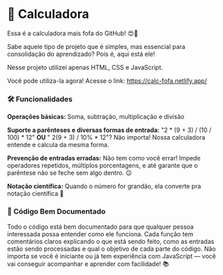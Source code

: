 # 🧮 Calculadora

Essa é a calculadora mais fofa do GitHub! 😍🎀

Sabe aquele tipo de projeto que é simples, mas essencial para consolidação do aprendizado? Pois é, aqui está ele!

Nesse projeto utilizei apenas HTML, CSS e JavaScript.

Você pode utiliza-la agora! Acesse o link: https://calc-fofa.netlify.app/

### 🛠️ Funcionalidades

__Operações básicas:__ Soma, subtração, multiplicação e divisão

__Suporte a parênteses e diversas formas de entrada:__ "2 * (9 + 3) / (10 / 100) * 12"  __OU__ " 2(9 + 3) / 10% * 12"? Não importa! Nossa calculadora entende e calcula da mesma forma.

__Prevenção de entradas erradas:__ Não tem como você errar! Impede operadores repetidos, múltiplos porcentagens, e até garante que o parêntese não se feche sem algo dentro. 😉

__Notação científica:__ Quando o número for grandão, ela converte pra notação científica 📐

### 📄 Código Bem Documentado
Todo o código está bem documentado para que qualquer pessoa interessada possa entender como ele funciona. Cada função tem comentários claros explicando o que está sendo feito, como as entradas estão sendo processadas e qual o objetivo de cada parte do código. Não importa se você é iniciante ou já tem experiência com JavaScript — você vai conseguir acompanhar e aprender com facilidade! 📚

